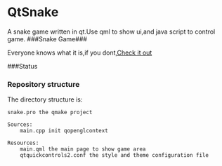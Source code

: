 # QtSnake

A snake game written in qt.Use qml to show ui,and java script to control game.
###Snake Game###

Everyone knows what it is,if you dont,[Check it out](https://en.wikipedia.org/wiki/Snake_(video_game))

###Status


### Repository structure ###
The directory structure is:

	snake.pro the qmake project
	
	Sources:
		main.cpp init qopenglcontext
		
	Resources:
		main.qml the main page to show game area
		qtquickcontrols2.conf the style and theme configuration file 
	
	
	





